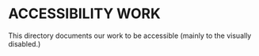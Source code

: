 # ACCESSIBILITY WORK

This directory documents our work to be accessible (mainly to the visually disabled.)
